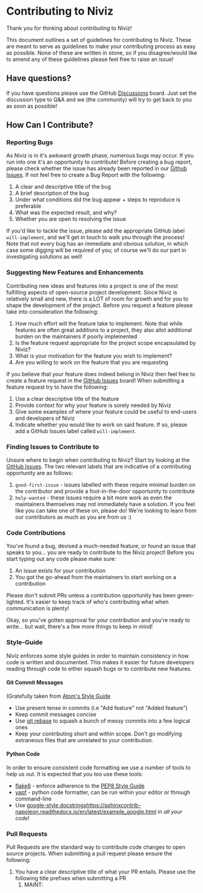 # Contributing to Niviz

Thank you for thinking about contributing to Niviz!

This document outlines a set of guidelines for contributing to Niviz. These are meant to serve as guidelines to make your contributing process as easy as possible. None of these are written in stone, so if you disagree/would like to amend any of these guidelines please feel free to raise an issue!

## Have questions?

If you have questions please use the GitHub [Discussions](https://github.com/jerdra/niviz/discussions) board. Just set the discussion type to Q&A and we (the community) will try to get back to you as soon as possible!

## How Can I Contribute?

### Reporting Bugs

As Niviz is in it's awkward growth phase, numerous bugs may occur. If you run into one it's an opportunity to contribute! Before creating a bug report, please check whether the issue has already been reported in our [Github Issues](https://github.com/jerdra/niviz/issues). If not feel free to create a Bug Report with the following:
1. A clear and descriptive title of the bug
2. A brief description of the bug
3. Under what conditions did the bug appear + steps to reproduce is preferable
4. What was the expected result, and why?
5. Whether you are open to resolving the issue

If you'd like to tackle the issue, please add the appropriate GitHub label `will-implement`, and we'll get in touch to walk you through the process! Note that not every bug has an immediate and obvious solution, in which case some digging will be required of you; of course we'll do our part in investigating solutions as well!

### Suggesting New Features and Enhancements

Contributing new ideas and features into a project is one of the most fulfilling aspects of open-source project development. Since Niviz is relatively small and new, there is a LOT of room for growth and for you to shape the development of the project. Before you request a feature please take into consideration the following:

1. How much effort will the feature take to implement. Note that while features are often great additions to a project, they also allot additional burden on the maintainers if poorly implemented
2. Is the feature request appropriate for the project scope encapsulated by Niviz?
3. What is your motivation for the feature you wish to implement?
4. Are you willing to work on the feature that you are requesting

If you believe that your feature does indeed belong in Niviz then feel free to create a feature request in the [GitHub Issues](https://github.com/jerdra/niviz/issues) board! When submitting a feature request try to have the following:

1. Use a clear descriptive title of the feature
2. Provide context for why your feature is sorely needed by Niviz
3. Give some examples of where your feature could be useful to end-users and developers of Niviz
4. Indicate whether you would like to work on said feature. If so, please add a GitHub Issues label called `will-implement`.

### Finding Issues to Contribute to

Unsure where to begin when contributing to Niviz? Start by looking at the [GitHub Issues](https://github.com/jerdra/niviz/issues). The two relevant labels that are indicative of a contributing opportunity are as follows:

1. `good-first-issue` - issues labelled with these require minimal burden on the contributor and provide a foot-in-the-door opportunity to contribute
2. `help-wanted` - these issues require a bit more work as even the maintainers themselves may not immediately have a solution. If you feel like you can take one of these on, please do! We're looking to learn from our contributors as much as you are from us :)

### Code Contributions

You've found a bug, devised a much-needed feature, or found an issue that speaks to you... you are ready to contribute to the Niviz project! Before you start typing out any code please make sure:

1. An issue exists for your contribution
2. You got the go-ahead from the maintainers to start working on a contribution

Please don't submit PRs unless a contribution opportunity has been green-lighted. It's easier to keep track of who's contributing what when communication is plenty!

Okay, so you've gotten approval for your contribution and you're ready to write... but wait, there's a few more things to keep in mind!

### Style-Guide

Niviz enforces some style guides in order to maintain consistency in how code is written and documented. This makes it easier for future developers reading through code to either squash bugs or to contribute new features.


#### Git Commit Messages

(Gratefully taken from [Atom's Style Guide](https://github.com/atom/atom/blob/master/CONTRIBUTING.md#styleguides)
- Use present tense in commits (i.e  "Add feature" not "Added feature")
- Keep commit messages concise
- Use [git rebase](https://www.git-tower.com/learn/git/faq/git-squash) to squash a bunch of messy commits into a few logical ones
- Keep your contributing short and within scope. Don't go modifying extraneous files that are unrelated to your contribution.

#### Python Code

In order to ensure consistent code formatting we use a number of tools to help us out. It is expected that you too use these tools:

- [flake8](https://github.com/PyCQA/flake8) - enforce adherence to the [PEP8 Style Guide](https://www.python.org/dev/peps/pep-0008/)
- [yapf](https://github.com/google/yapf) - python code formatter, can be run within your editor or through command-line
- Use [google-style docstrings]()https://sphinxcontrib-napoleon.readthedocs.io/en/latest/example_google.html in *all your code*! 


### Pull Requests

Pull Requests are the standard way to contribute code changes to open source projects. When submitting a pull request please ensure the following:

1. You have a clear descriptive title of what your PR entails. Please use the following title prefixes when submitting a PR
	1. MAINT: <TITLE> - when contribution is related to maintenance (i.e CI, packaging)
	2. ENH: <TITLE> - when contribution is adding a feature enhancement
	3. FIX: <TITLE> - when contribution is fixing broken behaviour (i.e bug squashing)
	4. DOCS: <TITLE> - when contribution is solely modifying documentation (i.e writing tutorials, configuration for docs)
	5. TST: <TITLE> - when contribution is solely related to updating testing code
	6. STY: <TITLE> - when contribution consists of only updating code style. No behaviour changes in code should occur!
	7. REF: <TITLE> - when contribution is solely refactoring. No new features should be added
2. You reference an issue that is being resolved by the PR
3. Reference the issue being resolved in your PR, this can be done by writing in your PR a line that says "Resolves #<ISSUE NUBER". GitHub will auto-associate the PR with the provided issue
4. You have a clean, concise, and readable commit history. If your commit history is a bit messy, no problem! Use [git rebase](https://www.git-tower.com/learn/git/faq/git-squash) to re-format your commits into something cleaner
5. Ping the maintainers if you haven't heard back, but try to be polite about it. Maintainers, like you, are also busy people with jobs and lives; please be considerate :)


### Documentation

Documentation is auto-generated from code using [Sphinx](https://www.sphinx-doc.org/en/master/) for the most part. However some components, such as tutorials, are manually written by contributors/maintainers. This is always an area that could use some work, refinement, and feedback!
